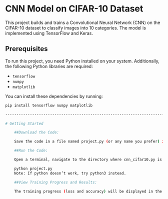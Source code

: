 # CNN Model on CIFAR-10 Dataset

This project builds and trains a Convolutional Neural Network (CNN) on the CIFAR-10 dataset to classify images into 10 categories. The model is implemented using TensorFlow and Keras.

## Prerequisites

To run this project, you need Python installed on your system. Additionally, the following Python libraries are required:
- `tensorflow`
- `numpy`
- `matplotlib`

You can install these dependencies by running:

```bash
pip install tensorflow numpy matplotlib

------------------------------------------------------------------------------------

# Getting Started

    ##Download the Code:

    Save the code in a file named project.py (or any name you prefer) in your working directory.

    ##Run the Code:

    Open a terminal, navigate to the directory where cnn_cifar10.py is saved, and run the following command:

    python project.py
    Note: If python doesn’t work, try python3 instead.

    ##View Training Progress and Results:

    The training progress (loss and accuracy) will be displayed in the terminal, and a plot of the training/validation accuracy and loss will appear at the end.
